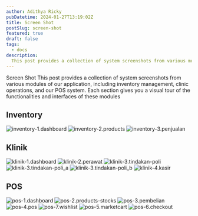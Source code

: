 ```yaml
---
author: Adithya Ricky
pubDatetime: 2024-01-27T13:19:02Z
title: Screen Shot
postSlug: screen-shot
featured: true
draft: false
tags:
  - docs
description:
  This post provides a collection of system screenshots from various modules of our application, including inventory management, clinic operations, and our POS system. Each section gives you a visual tour of the functionalities and interfaces of these modules
---
```


Screen Shot
  This post provides a collection of system screenshots from various modules of our application, including inventory management, clinic operations, and our POS system. Each section gives you a visual tour of the functionalities and interfaces of these modules

## Inventory

![inventory-1.dashboard](/assets/ss/inventory-1.dashboard.png)
![inventory-2.products](/assets/ss/inventory-2.products.png)
![inventory-3.penjualan](/assets/ss/inventory-3.penjualan.png)

## Klinik

![klinik-1.dashboard](/assets/ss/klinik-1.dashboard.png)
![klinik-2.perawat](/assets/ss/klinik-2.perawat.png)
![klinik-3.tindakan-poli](/assets/ss/klinik-3.tindakan-poli.png)
![klinik-3.tindakan-poli_a](/assets/ss/klinik-3.tindakan-poli_a.png)
![klinik-3.tindakan-poli_b](/assets/ss/klinik-3.tindakan-poli_b.png)
![klinik-4.kasir](/assets/ss/klinik-4.kasir.png)

## POS

![pos-1.dashboard](/assets/ss/pos-1.dashboard.png)
![pos-2.products-stocks](/assets/ss/pos-2.products-stocks.png)
![pos-3.pembelian](/assets/ss/pos-3.pembelian.png)
![pos-4.pos](/assets/ss/pos-4.pos.png)
![pos-7.wishlist](/assets/ss/pos-7.wishlist.png)
![pos-5.marketcart](/assets/ss/pos-5.marketcart.png)
![pos-6.checkout](/assets/ss/pos-6.checkout.png)
